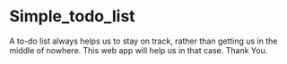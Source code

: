 # Simple_todo_list
A to-do list always helps us to stay on track, rather than getting us in the middle of nowhere. This web app will help us in that case. 
Thank You.

